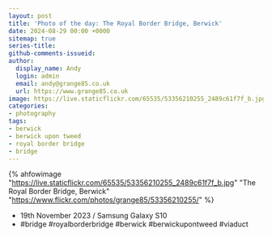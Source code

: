 ```yaml
---
layout: post
title: 'Photo of the day: The Royal Border Bridge, Berwick'
date: 2024-08-29 00:00 +0000
sitemap: true
series-title:
github-comments-issueid:
author:
  display_name: Andy
  login: admin
  email: andy@grange85.co.uk
  url: https://www.grange85.co.uk
image: https://live.staticflickr.com/65535/53356210255_2489c61f7f_b.jpg
categories:
- photography
tags:
- berwick
- berwick upon tweed
- royal border bridge
- bridge
---
```

{% ahfowimage "https://live.staticflickr.com/65535/53356210255_2489c61f7f_b.jpg" "The Royal Border Bridge, Berwick" "https://www.flickr.com/photos/grange85/53356210255/" %}

- 19th November 2023 / Samsung Galaxy S10
- #bridge #royalborderbridge #berwick #berwickupontweed #viaduct
